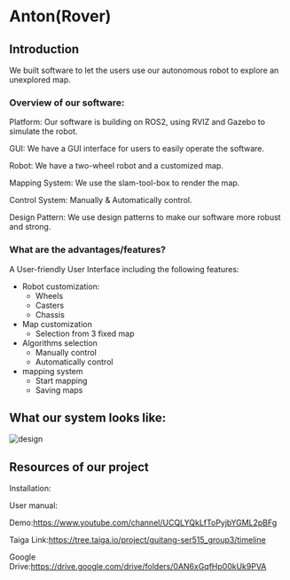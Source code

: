 # Anton(Rover)

## Introduction

We built software to let the users use our autonomous robot to explore an unexplored map.
### Overview of our software:
Platform: Our software is building on ROS2, using RVIZ and Gazebo to simulate the robot.

GUI: We have a GUI interface for users to easily operate the software.

Robot: We have a two-wheel robot and a customized map.

Mapping System: We use the slam-tool-box to render the map.

Control System: Manually & Automatically control.

Design Pattern: We use design patterns to make our software more robust and strong.

### What are the advantages/features?
A User-friendly User Interface including the following features: 

- Robot customization:
  - Wheels
  - Casters
  - Chassis
- Map customization
  - Selection from 3 fixed map
- Algorithms selection
  - Manually control
  - Automatically control 
- mapping system
  - Start mapping
  - Saving maps

## What our system looks like:

![design](https://user-images.githubusercontent.com/89811597/163655268-fcc63942-5e20-4d38-af66-1957812b17e3.png)

## Resources of our project

Installation:

User manual:

Demo:https://www.youtube.com/channel/UCQLYQkLfToPyjbYGML2pBFg

Taiga Link:https://tree.taiga.io/project/guitang-ser515_group3/timeline

Google Drive:https://drive.google.com/drive/folders/0AN6xGqfHp00kUk9PVA
